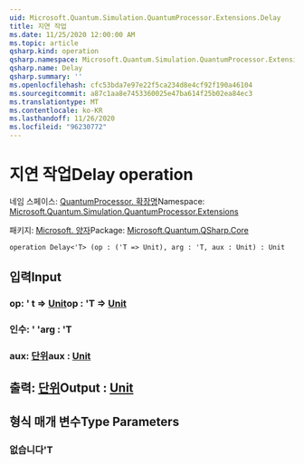 ```yaml
---
uid: Microsoft.Quantum.Simulation.QuantumProcessor.Extensions.Delay
title: 지연 작업
ms.date: 11/25/2020 12:00:00 AM
ms.topic: article
qsharp.kind: operation
qsharp.namespace: Microsoft.Quantum.Simulation.QuantumProcessor.Extensions
qsharp.name: Delay
qsharp.summary: ''
ms.openlocfilehash: cfc53bda7e97e22f5ca234d8e4cf92f190a46104
ms.sourcegitcommit: a87c1aa8e7453360025e47ba614f25b02ea84ec3
ms.translationtype: MT
ms.contentlocale: ko-KR
ms.lasthandoff: 11/26/2020
ms.locfileid: "96230772"
---
```

# <a name="delay-operation"></a><span data-ttu-id="8fe36-102">지연 작업</span><span class="sxs-lookup"><span data-stu-id="8fe36-102">Delay operation</span></span>

<span data-ttu-id="8fe36-103">네임 스페이스: [QuantumProcessor. 확장명](xref:Microsoft.Quantum.Simulation.QuantumProcessor.Extensions)</span><span class="sxs-lookup"><span data-stu-id="8fe36-103">Namespace: [Microsoft.Quantum.Simulation.QuantumProcessor.Extensions](xref:Microsoft.Quantum.Simulation.QuantumProcessor.Extensions)</span></span>

<span data-ttu-id="8fe36-104">패키지: [Microsoft. 양자](https://nuget.org/packages/Microsoft.Quantum.QSharp.Core)</span><span class="sxs-lookup"><span data-stu-id="8fe36-104">Package: [Microsoft.Quantum.QSharp.Core](https://nuget.org/packages/Microsoft.Quantum.QSharp.Core)</span></span>




```qsharp
operation Delay<'T> (op : ('T => Unit), arg : 'T, aux : Unit) : Unit
```


## <a name="input"></a><span data-ttu-id="8fe36-105">입력</span><span class="sxs-lookup"><span data-stu-id="8fe36-105">Input</span></span>

### <a name="op--t--unit"></a><span data-ttu-id="8fe36-106">op: ' t => [Unit](xref:microsoft.quantum.lang-ref.unit)</span><span class="sxs-lookup"><span data-stu-id="8fe36-106">op : 'T => [Unit](xref:microsoft.quantum.lang-ref.unit)</span></span> 




### <a name="arg--t"></a><span data-ttu-id="8fe36-107">인수: ' '</span><span class="sxs-lookup"><span data-stu-id="8fe36-107">arg : 'T</span></span>




### <a name="aux--unit"></a><span data-ttu-id="8fe36-108">aux: [단위](xref:microsoft.quantum.lang-ref.unit)</span><span class="sxs-lookup"><span data-stu-id="8fe36-108">aux : [Unit](xref:microsoft.quantum.lang-ref.unit)</span></span>





## <a name="output--unit"></a><span data-ttu-id="8fe36-109">출력: [단위](xref:microsoft.quantum.lang-ref.unit)</span><span class="sxs-lookup"><span data-stu-id="8fe36-109">Output : [Unit](xref:microsoft.quantum.lang-ref.unit)</span></span>



## <a name="type-parameters"></a><span data-ttu-id="8fe36-110">형식 매개 변수</span><span class="sxs-lookup"><span data-stu-id="8fe36-110">Type Parameters</span></span>

### <a name="t"></a><span data-ttu-id="8fe36-111">없습니다</span><span class="sxs-lookup"><span data-stu-id="8fe36-111">'T</span></span>

